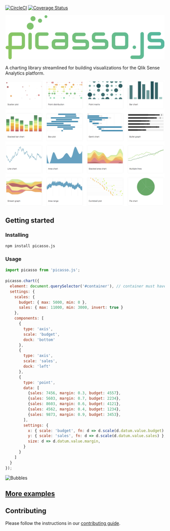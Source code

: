 [![CircleCI](https://circleci.com/gh/qlik-oss/picasso.js.svg?style=shield)](https://circleci.com/gh/qlik-oss/picasso.js)
[![Coverage Status](https://coveralls.io/repos/github/miralemd/picasso.js/badge.svg)](https://coveralls.io/github/miralemd/picasso.js)

![picasso.js](docs/assets/picassojs.png)

A charting library streamlined for building visualizations for the Qlik Sense Analytics platform.

[![Examples](website/static/img/examples.png)](https://picassojs.com/examples.html)

## Getting started

### Installing

```sh
npm install picasso.js
```

### Usage

```js
import picasso from 'picasso.js';

picasso.chart({
  element: document.querySelector('#container'), // container must have a width and height specified
  settings: {
    scales: {
      budget: { max: 5000, min: 0 },
      sales: { max: 11000, min: 3000, invert: true }
    },
    components: [
      {
        type: 'axis',
        scale: 'budget',
        dock: 'bottom'
      },
      {
        type: 'axis',
        scale: 'sales',
        dock: 'left'
      },
      {
        type: 'point',
        data: [
          {sales: 7456, margin: 0.3, budget: 4557},
          {sales: 5603, margin: 0.7, budget: 2234},
          {sales: 8603, margin: 0.6, budget: 4121},
          {sales: 4562, margin: 0.4, budget: 1234},
          {sales: 9873, margin: 0.9, budget: 3453},
        ],
        settings: {
          x: { scale: 'budget', fn: d => d.scale(d.datum.value.budget) },
          y: { scale: 'sales', fn: d => d.scale(d.datum.value.sales) },
          size: d => d.datum.value.margin,
        }
      }
    ]
  }
});
```

![Bubbles](website/static/img/bubbles.png)

## [More examples](https://picassojs.com/examples.html)

## Contributing

Please follow the instructions in our [contributing guide](./.github/CONTRIBUTING.md).
